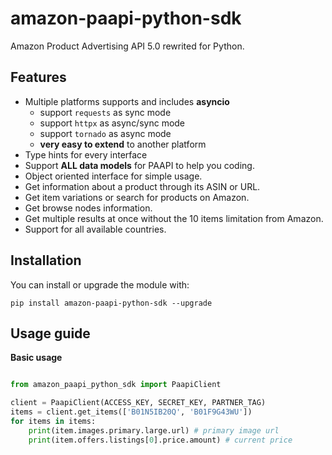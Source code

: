 # amazon-paapi-python-sdk

Amazon Product Advertising API 5.0 rewrited for Python.

## Features

- Multiple platforms supports and includes **asyncio**
  - support `requests` as sync mode
  - support `httpx` as async/sync mode
  - support `tornado` as async mode
  - **very easy to extend** to another platform
- Type hints for every interface 
- Support **ALL data models** for PAAPI to help you coding.
- Object oriented interface for simple usage.
- Get information about a product through its ASIN or URL.
- Get item variations or search for products on Amazon.
- Get browse nodes information.
- Get multiple results at once without the 10 items limitation from Amazon.
- Support for all available countries.

## Installation

You can install or upgrade the module with:

    pip install amazon-paapi-python-sdk --upgrade

## Usage guide

**Basic usage**

```python

from amazon_paapi_python_sdk import PaapiClient

client = PaapiClient(ACCESS_KEY, SECRET_KEY, PARTNER_TAG)
items = client.get_items(['B01N5IB20Q', 'B01F9G43WU'])
for items in items:
    print(item.images.primary.large.url) # primary image url
    print(item.offers.listings[0].price.amount) # current price

```

